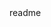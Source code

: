 <snippet>
  <content><![CDATA[
# ${1:Differential Dynamic Programming on Lie groups}
Performs trajectory optimization of a simple mechanical system on TSO(3) via the geometric version of Differential Dynamic Programming (DDP).
## Prerequisites
The codes were coded and tested on MATLAB R2016a.
## Usage
`main_ddpLie.m` runs the main algorithm for different orders of dynamics approximations.
`test_noise.m` tests the obtained solution on noisy dynamics.
## Papers
George I. Boutselis and Evangelos Theodorou,
"Discrete-time Differential Dynamic Programming on Lie Groups: Derivation, Convergence Analysis and Numerical Results", Transactions on Automatic Control (TAC).
## License
MIT License
]]></content>
  <tabTrigger>readme</tabTrigger>
</snippet>
